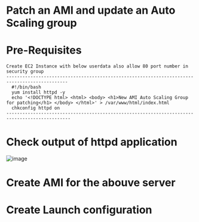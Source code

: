 # Patch an AMI and update an Auto Scaling group

# Pre-Requisites
    Create EC2 Instance with below userdata also allow 80 port number in security group
    ---------------------------------------------------------------------------------------------
	  #!/bin/bash
	  yum install httpd -y
	  echo '<!DOCTYPE html> <html> <body> <h1>New AMI Auto Scaling Group for patching</h1> </body> </html>' > /var/www/html/index.html
	  chkconfig httpd on
    ----------------------------------------------------------------------------------------------
# Check output of httpd application
  ![image](https://user-images.githubusercontent.com/58024415/110099169-00c7f380-7dc7-11eb-8f68-bba8819455e3.png)
# Create AMI for the abouve server
  
# Create Launch configuration
